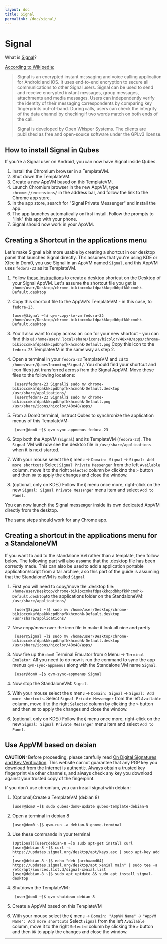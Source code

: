 ```yaml
---
layout: doc
title: Signal
permalink: /doc/signal/
---
```


Signal
======

What is [Signal]?

[According to Wikipedia:][signal-wikipedia]

> Signal is an encrypted instant messaging and voice calling application
> for Android and iOS. It uses end-to-end encryption to secure all
> communications to other Signal users. Signal can be used to send and receive
> encrypted instant messages, group messages, attachments and media messages.
> Users can independently verify the identity of their messaging correspondents
> by comparing key fingerprints out-of-band. During calls, users can check the
> integrity of the data channel by checking if two words match on both ends of
> the call.
> 
> Signal is developed by Open Whisper Systems. The clients are published as free
> and open-source software under the GPLv3 license.

How to install Signal in Qubes
------------------------------

If you're a Signal user on Android, you can now have Signal inside Qubes.

1. Install the Chromium browser in a TemplateVM.
2. Shut down the TemplateVM.
3. Create a new AppVM based on this TemplateVM.
4. Launch Chromium browser in the new AppVM, type `chrome://extensions/` in the
   address bar, and follow the link to the Chrome app store.
4. In the app store, search for "Signal Private Messenger" and install the app.
5. The app launches automatically on first install. Follow the prompts to "link"
   this app with your phone.
6. Signal should now work in your AppVM.


Creating a Shortcut in the applications menu
--------------------------------------------

Let's make Signal a bit more usable by creating a shortcut in our desktop
panel that launches Signal directly. This assumes that you're using KDE or Xfce in Dom0,
you use Signal in an AppVM named `Signal`, and this AppVM uses `fedora-23` as its TemplateVM.

1. Follow [these instructions][shortcut] to create a desktop shortcut on the Desktop of your Signal AppVM.
   Let's assume the shortcut file you get is `/home/user/Desktop/chrome-bikioccmkafdpakkkcpdbhpfkkhcmohk-Default.desktop`
2. Copy this shortcut file to the AppVM's TemplateVM - in this case, to `fedora-23`.

       [user@Signal ~]$ qvm-copy-to-vm fedora-23 /home/user/Desktop/chrome-bikioccmkafdpakkkcpdbhpfkkhcmohk-Default.desktop

3. You'll also want to copy across an icon for your new shortcut - you can find this at
   `/home/user/.local/share/icons/hicolor/48x48/apps/chrome-bikioccmkafdpakkkcpdbhpfkkhcmohk-Default.png`
   Copy this icon to the `fedora-23` TemplateVM in the same way as step 2.
4. Open a terminal in your `fedora-23` TemplateVM and `cd` to `/home/user/QubesIncoming/Signal/`.
   You should find your shortcut and icon files just transferred across from the Signal AppVM.
   Move these files to the following locations:
   
        [user@fedora-23 Signal]$ sudo mv chrome-bikioccmkafdpakkkcpdbhpfkkhcmohk-Default.desktop /usr/share/applications/
        [user@fedora-23 Signal]$ sudo mv chrome-bikioccmkafdpakkkcpdbhpfkkhcmohk-Default.png /usr/share/icons/hicolor/48x48/apps/

5. From a Dom0 terminal, instruct Qubes to synchronize the application menus of this TemplateVM:

        [user@dom0 ~]$ qvm-sync-appmenus fedora-23
        
6. Stop both the AppVM (`Signal`) and its TemplateVM (`fedora-23`).
   The `Signal` VM will now see the desktop file in `/usr/share/applications` when it is next started.

7. With your mouse select the `Q` menu -> `Domain: Signal` -> `Signal: Add more shortcuts`
   Select `Signal Private Messenger` from the left `Available` column, move it to the right `Selected` column by clicking the `>` button and then `OK` to apply the changes and close the window.
8. (optional, only on KDE:) Follow the `Q` menu once more, right-click on the new `Signal: Signal Private Messenger` menu item and select `Add to Panel`.

You can now launch the Signal messenger inside its own dedicated AppVM directly from the desktop.

The same steps should work for any Chrome app.

Creating a shortcut in the applications menu for a StandaloneVM
---------------------------------------------------------------

If you want to add to the standalone VM rather than a template, then follow below.
The following part will also assume that the .desktop file has been correctly made.
This can also be used to add a application portable application/script from a tar archive, also this part of the guide is assuming that the StandaloneVM is called `Signal`.

1. First you will need to copy/move the .desktop file: `/home/user/Desktop/chrome-bikioccmkafdpakkkcpdbhpfkkhcmohk-Default.desktop`to the applications folder on the StandaloneVM: `/usr/share/applications/`

        [user@Signal ~]$ sudo mv /home/user/Desktop/chrome-bikioccmkafdpakkkcpdbhpfkkhcmohk-Default.desktop /usr/share/applications/

2. Now copy/move over the icon file to make it look all nice and pretty.  

        [user@Signal ~]$ sudo mv /home/user/Desktop/chrome-bikioccmkafdpakkkcpdbhpfkkhcmohk-Default.desktop /usr/share/icons/hicolor/48x48/apps/

3. Now fire up the `dom0` Terminal Emulator from `Q` Menu -> `Terminal Emulator`. All you need to do now is run the command to sync the app menus `qvm-sync-appmenus` along with the Standalone VM name `Signal`.

        [user@dom0 ~]$ qvm-sync-appmenus Signal

4. Now stop the StandaloneVM: `Signal`.

5. With your mouse select the `Q` menu -> `Domain: Signal` -> `Signal: Add more shortcuts`. Select `Signal Private Messenger` from the left `Available` column, move it to the right `Selected` column by clicking the `>` button and then `OK` to apply the changes and close the window.
   
6. (optional, only on KDE:) Follow the `Q` menu once more, right-click on the new `Signal: Signal Private Messenger` menu item and select `Add to Panel`.

Use AppVM based on debian
---------------------------------------------------------------

**CAUTION:** Before proceeding, please carefully read [On Digital Signatures and Key Verification][qubes-verifying-signatures].
This website cannot guarantee that any PGP key you download from the Internet is authentic.
Always obtain a trusted key fingerprint via other channels, and always check any key you download against your trusted copy of the fingerprint.

If you don't use chromium, you can install signal with debian :

1. (Optional)Create a TemplateVM (debian 8)

       [user@dom0 ~]$ sudo qubes-dom0-update qubes-template-debian-8
2. Open a terminal in debian 8

       [user@dom0 ~]$ qvm-run -a debian-8 gnome-terminal
       
3. Use these commands in your terminal

       (Optional)[user@debian-8 ~]$ sudo apt-get install curl
       [user@debian-8 ~]$ curl -s https://updates.signal.org/desktop/apt/keys.asc | sudo apt-key add -
       [user@debian-8 ~]$ echo "deb [arch=amd64] https://updates.signal.org/desktop/apt xenial main" | sudo tee -a /etc/apt/sources.list.d/signal-xenial.list
       [user@debian-8 ~]$ sudo apt uptdate && sudo apt install signal-desktop

5. Shutdown the TemplateVM :

        [user@dom0 ~]$ qvm-shutdown debian-8
        
6. Create a AppVM based on this TemplateVM
7. With your mouse select the `Q` menu -> `Domain: "AppVM Name"` -> `"AppVM Name": Add more shortcuts`
   Select `Signal` from the left `Available` column, move it to the right `Selected` column by clicking the `>` button and then `OK` to apply the changes and close the window.

-----

[qubes-verifying-signatures]: /security/verifying-signatures/
[Signal]: https://whispersystems.org/
[signal-wikipedia]: https://en.wikipedia.org/wiki/Signal_(software)
[shortcut]: https://support.whispersystems.org/hc/en-us/articles/216839277-Where-is-Signal-Desktop-on-my-computer-
[shortcut-desktop]: /doc/managing-appvm-shortcuts/#tocAnchor-1-1-1
[message]: https://groups.google.com/d/msg/qubes-users/rMMgeR-KLbU/XXOFri26BAAJ
[mailing list]: /mailing-lists/
